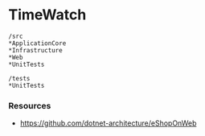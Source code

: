# TimeWatch
```
/src
*ApplicationCore 
*Infrastructure 
*Web 
*UnitTests

/tests
*UnitTests
```

### Resources
* https://github.com/dotnet-architecture/eShopOnWeb